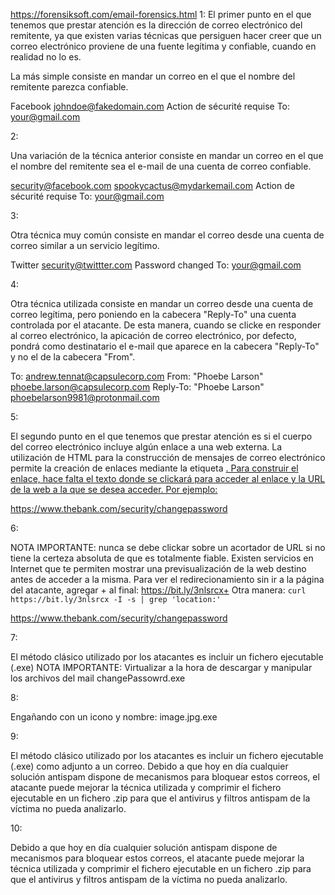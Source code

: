 https://forensiksoft.com/email-forensics.html
1:
El primer punto en el que tenemos que prestar atención es la dirección de correo electrónico del remitente, ya que existen varias técnicas que persiguen hacer creer que un correo electrónico proviene de una fuente legítima y confiable, cuando en realidad no lo es.

La más simple consiste en mandar un correo en el que el nombre del remitente parezca confiable.

Facebook <johndoe@fakedomain.com>
Action de sécurité requise
To: your@gmail.com

2:

Una variación de la técnica anterior consiste en mandar un correo en el que el nombre del remitente sea el e-mail de una cuenta de correo confiable.

security@facebook.com <spookycactus@mydarkemail.com>
Action de sécurité requise
To: your@gmail.com

3:

Otra técnica muy común consiste en mandar el correo desde una cuenta de correo similar a un servicio legítimo.
 
Twitter <security@twittter.com>
Password changed
To: your@gmail.com

4:

Otra técnica utilizada consiste en mandar un correo desde una cuenta de correo legítima, pero poniendo en la cabecera "Reply-To" una cuenta controlada por el atacante. De esta manera, cuando se clicke en responder al correo electrónico, la apicación de correo electrónico, por defecto, pondrá como destinatario el e-mail que aparece en la cabecera "Reply-To" y no el de la cabecera "From".

To: andrew.tennat@capsulecorp.com
From: "Phoebe Larson" <phoebe.larson@capsulecorp.com>
Reply-To: "Phoebe Larson" <phoebelarson9981@protonmail.com>

5:

El segundo punto en el que tenemos que prestar atención es si el cuerpo del correo electrónico incluye algún enlace a una web externa. La utilización de HTML para la construcción de mensajes de correo electrónico permite la creación de enlaces mediante la etiqueta <A HREF>. Para construir el enlace, hace falta el texto donde se clickará para acceder al enlace y la URL de la web a la que se desea acceder. Por ejemplo:

<p><a href="https://givemeallyourdataforfree.net">https://www.thebank.com/security/changepassword</a></p>

6:

NOTA IMPORTANTE: nunca se debe clickar sobre un acortador de URL si no tiene la certeza absoluta de que es totalmente fiable. Existen servicios en Internet que te permiten mostrar una previsualización de la web destino antes de acceder a la misma.
Para ver el redirecionamiento sin ir a la página del atacante, agregar + al final: https://bit.ly/3nlsrcx+
Otra manera: `curl https://bit.ly/3nlsrcx -I -s | grep 'location:'`

<p><a href="https://bit.ly/3nlsrcx">https://www.thebank.com/security/changepassword</a></p>

7:

El método clásico utilizado por los atacantes es incluir un fichero ejecutable (.exe)
NOTA IMPORTANTE: Virtualizar a la hora de descargar y manipular los archivos del mail
changePassowrd.exe

8:

Engañando con un icono y nombre:
image.jpg.exe

9:

El método clásico utilizado por los atacantes es incluir un fichero ejecutable (.exe) como adjunto a un correo. Debido a que hoy en día cualquier solución antispam dispone de mecanismos para bloquear estos correos, el atacante puede mejorar la técnica utilizada y comprimir el fichero ejecutable en un fichero .zip para que el antivirus y filtros antispam de la víctima no pueda analizarlo.

10:

Debido a que hoy en día cualquier solución antispam dispone de mecanismos para bloquear estos correos, el atacante puede mejorar la técnica utilizada y comprimir el fichero ejecutable en un fichero .zip para que el antivirus y filtros antispam de la víctima no pueda analizarlo.
